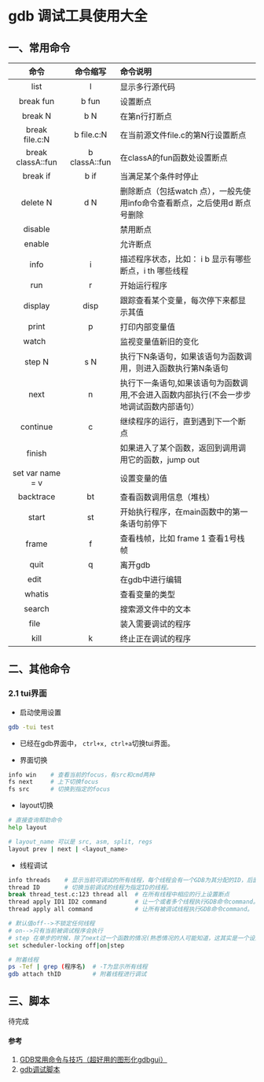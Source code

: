 # gdb 调试工具使用大全

## 一、常用命令

|   命令    | 命令缩写 |   命令说明     |
| :-------: | :---:  | :----------- |
| list      |   l     |   显示多行源代码      |
| break fun |   b fun |   设置断点 |
| break N   |   b N   |   在第n行打断点 |
| break file.c:N    | b file.c:N    | 在当前源文件file.c的第N行设置断点 |
| break classA::fun | b classA::fun | 在classA的fun函数处设置断点
| break if  |   b if  |   当满足某个条件时停止 |
| delete N  |   d N   |   删除断点（包括watch 点），一般先使用info命令查看断点，之后使用d 断点号删除 |
| disable   |         |   禁用断点 |
| enable    |         |   允许断点 |
| info      |   i     |   描述程序状态，比如： i b 显示有哪些断点，i th 哪些线程 |
| run       |   r     |   开始运行程序 |
| display   |   disp  |   跟踪查看某个变量，每次停下来都显示其值 |
| print     |   p     |   打印内部变量值 |
| watch     |         |   监视变量值新旧的变化 |
| step N    |   s N   |   执行下N条语句，如果该语句为函数调用，则进入函数执行第N条语句 |
| next      |   n     |   执行下一条语句,如果该语句为函数调用,不会进入函数内部执行(不会一步步地调试函数内部语句） |
| continue  |   c     |   继续程序的运行，直到遇到下一个断点 |
| finish    |         |   如果进入了某个函数，返回到调用调用它的函数，jump out |
| set var name = v |  |    设置变量的值 |
| backtrace |   bt    |   查看函数调用信息（堆栈） |
| start     |   st    |   开始执行程序，在main函数中的第一条语句前停下 |
| frame     |   f     |   查看栈帧，比如 frame 1 查看1号栈帧 |
| quit      |   q     |   离开gdb |
| edit      |         |   在gdb中进行编辑 |
| whatis    |         |   查看变量的类型 |
| search    |         |   搜索源文件中的文本 |
| file      |         |   装入需要调试的程序 |
| kill      |   k     |   终止正在调试的程序 |

## 二、其他命令

### 2.1 tui界面

- 启动使用设置

```sh
gdb -tui test
```

- 已经在gdb界面中， `ctrl+x, ctrl+a`切换tui界面。

- 界面切换

```sh
info win    # 查看当前的focus，有src和cmd两种
fs next     # 上下切换focus
fs src      # 切换到指定的focus
```

- layout切换

```sh
# 直接查询帮助命令
help layout

# layout_name 可以是 src, asm, split, regs
layout prev | next | <layout_name>
```

- 线程调试

```sh
info threads    # 显示当前可调试的所有线程，每个线程会有一个GDB为其分配的ID，后面操作线程的时候会用到这个ID。 前面有*的是当前调试的线程。
thread ID       # 切换当前调试的线程为指定ID的线程。
break thread_test.c:123 thread all  # 在所有线程中相应的行上设置断点
thread apply ID1 ID2 command        # 让一个或者多个线程执行GDB命令command。 
thread apply all command            # 让所有被调试线程执行GDB命令command。

# 默认值off-->不锁定任何线程
# on-->只有当前被调试程序会执行
# step 在单步的时候，除了next过一个函数的情况(熟悉情况的人可能知道，这其实是一个设置断点然后continue的行为)以外，只有当前线程会执行。
set scheduler-locking off|on|step
```

```sh
# 附着线程
ps -Tef | grep (程序名)  # -T为显示所有线程
gdb attach thID         # 附着线程进行调试
```

## 三、脚本

待完成

#### 参考

1. [GDB常用命令与技巧（超好用的图形化gdbgui）](https://blog.csdn.net/songchuwang1868/article/details/86132281)
2. [gdb调试脚本](https://blog.csdn.net/cnsword/article/details/16337031)
